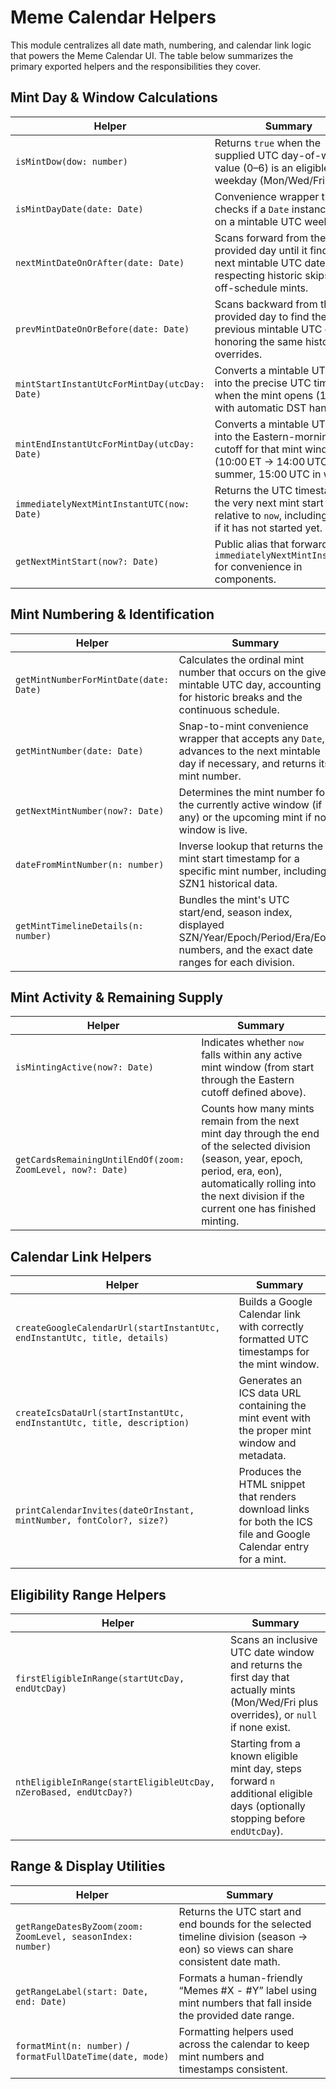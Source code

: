 # Meme Calendar Helpers

This module centralizes all date math, numbering, and calendar link logic that powers the Meme Calendar UI. The table below summarizes the primary exported helpers and the responsibilities they cover.

## Mint Day & Window Calculations

| Helper                                        | Summary                                                                                                                                 |
| --------------------------------------------- | --------------------------------------------------------------------------------------------------------------------------------------- |
| `isMintDow(dow: number)`                      | Returns `true` when the supplied UTC day-of-week value (0–6) is an eligible mint weekday (Mon/Wed/Fri).                                 |
| `isMintDayDate(date: Date)`                   | Convenience wrapper that checks if a `Date` instance falls on a mintable UTC weekday.                                                   |
| `nextMintDateOnOrAfter(date: Date)`           | Scans forward from the provided day until it finds the next mintable UTC date, respecting historic skips and off-schedule mints.        |
| `prevMintDateOnOrBefore(date: Date)`          | Scans backward from the provided day to find the previous mintable UTC date, honoring the same historic overrides.                      |
| `mintStartInstantUtcForMintDay(utcDay: Date)` | Converts a mintable UTC day into the precise UTC timestamp when the mint opens (10:40 ET with automatic DST handling).                  |
| `mintEndInstantUtcForMintDay(utcDay: Date)`   | Converts a mintable UTC day into the Eastern-morning cutoff for that mint window (10:00 ET → 14:00 UTC in summer, 15:00 UTC in winter). |
| `immediatelyNextMintInstantUTC(now: Date)`    | Returns the UTC timestamp for the very next mint start instant relative to `now`, including today if it has not started yet.            |
| `getNextMintStart(now?: Date)`                | Public alias that forwards to `immediatelyNextMintInstantUTC` for convenience in components.                                            |

## Mint Numbering & Identification

| Helper                                 | Summary                                                                                                                                   |
| -------------------------------------- | ----------------------------------------------------------------------------------------------------------------------------------------- |
| `getMintNumberForMintDate(date: Date)` | Calculates the ordinal mint number that occurs on the given mintable UTC day, accounting for historic breaks and the continuous schedule. |
| `getMintNumber(date: Date)`            | Snap-to-mint convenience wrapper that accepts any `Date`, advances to the next mintable day if necessary, and returns its mint number.    |
| `getNextMintNumber(now?: Date)`        | Determines the mint number for the currently active window (if any) or the upcoming mint if no window is live.                            |
| `dateFromMintNumber(n: number)`        | Inverse lookup that returns the mint start timestamp for a specific mint number, including SZN1 historical data.                          |
| `getMintTimelineDetails(n: number)`    | Bundles the mint's UTC start/end, season index, displayed SZN/Year/Epoch/Period/Era/Eon numbers, and the exact date ranges for each division. |

## Mint Activity & Remaining Supply

| Helper                                                     | Summary                                                                                                                                                                                                                     |
| ---------------------------------------------------------- | --------------------------------------------------------------------------------------------------------------------------------------------------------------------------------------------------------------------------- |
| `isMintingActive(now?: Date)`                              | Indicates whether `now` falls within any active mint window (from start through the Eastern cutoff defined above).                                                                                                          |
| `getCardsRemainingUntilEndOf(zoom: ZoomLevel, now?: Date)` | Counts how many mints remain from the next mint day through the end of the selected division (season, year, epoch, period, era, eon), automatically rolling into the next division if the current one has finished minting. |

## Calendar Link Helpers

| Helper                                                                    | Summary                                                                                                           |
| ------------------------------------------------------------------------- | ----------------------------------------------------------------------------------------------------------------- |
| `createGoogleCalendarUrl(startInstantUtc, endInstantUtc, title, details)` | Builds a Google Calendar link with correctly formatted UTC timestamps for the mint window.                        |
| `createIcsDataUrl(startInstantUtc, endInstantUtc, title, description)`    | Generates an ICS data URL containing the mint event with the proper mint window and metadata.                     |
| `printCalendarInvites(dateOrInstant, mintNumber, fontColor?, size?)`      | Produces the HTML snippet that renders download links for both the ICS file and Google Calendar entry for a mint. |

## Eligibility Range Helpers

| Helper                                                            | Summary                                                                                                                 |
| ----------------------------------------------------------------- | ----------------------------------------------------------------------------------------------------------------------- |
| `firstEligibleInRange(startUtcDay, endUtcDay)`                    | Scans an inclusive UTC date window and returns the first day that actually mints (Mon/Wed/Fri plus overrides), or `null` if none exist. |
| `nthEligibleInRange(startEligibleUtcDay, nZeroBased, endUtcDay?)` | Starting from a known eligible mint day, steps forward `n` additional eligible days (optionally stopping before `endUtcDay`).          |

## Range & Display Utilities

| Helper                                                      | Summary                                                                                                                         |
| ----------------------------------------------------------- | ------------------------------------------------------------------------------------------------------------------------------- |
| `getRangeDatesByZoom(zoom: ZoomLevel, seasonIndex: number)` | Returns the UTC start and end bounds for the selected timeline division (season → eon) so views can share consistent date math. |
| `getRangeLabel(start: Date, end: Date)`                     | Formats a human-friendly “Memes #X - #Y” label using mint numbers that fall inside the provided date range.                     |
| `formatMint(n: number)` / `formatFullDateTime(date, mode)`  | Formatting helpers used across the calendar to keep mint numbers and timestamps consistent.                                     |
